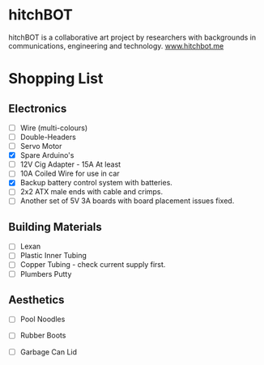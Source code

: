 hitchBOT
========

hitchBOT is a collaborative art project by researchers with backgrounds in communications, engineering and technology. www.hitchbot.me 

# Shopping List #

Electronics
---

- [ ] Wire (multi-colours)
- [ ] Double-Headers
- [ ] Servo Motor
- [X] Spare Arduino's
- [ ] 12V Cig Adapter - 15A At least
- [ ] 10A Coiled Wire for use in car
- [X] Backup battery control system with batteries.
- [ ] 2x2 ATX male ends with cable and crimps.
- [ ] Another set of 5V 3A boards with board placement issues fixed.

Building Materials
---

- [ ] Lexan
- [ ] Plastic Inner Tubing
- [ ] Copper Tubing - check current supply first.
- [ ] Plumbers Putty

Aesthetics
---

- [ ] Pool Noodles
- [ ] Rubber Boots
- [ ] Garbage Can Lid

